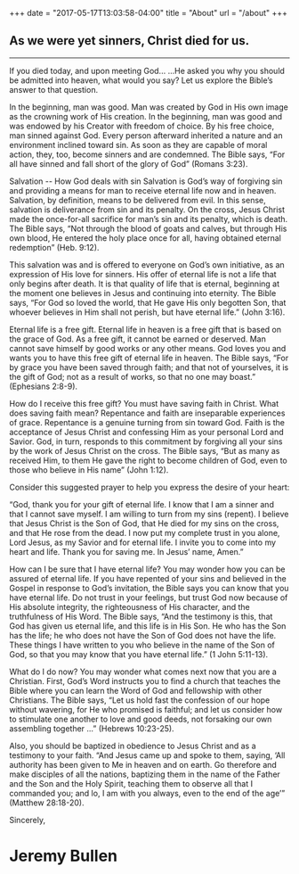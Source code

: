 +++
date = "2017-05-17T13:03:58-04:00"
title = "About"
url = "/about"
+++

## As we were yet sinners, Christ died for us.

---

If you died today, and upon meeting God...
...He asked you why you should be admitted into heaven, what would you say? Let us explore the Bible’s answer to that question. 

In the beginning, man was good.
Man was created by God in His own image as the crowning work of His creation. In the beginning, man was good and was endowed by his Creator with freedom of choice. By his free choice, man sinned against God. Every person afterward inherited a nature and an environment inclined toward sin. As soon as they are capable of moral action, they, too, become sinners and are condemned. The Bible says, “For all have sinned and fall short of the glory of God” (Romans 3:23).

Salvation -- How God deals with sin
Salvation is God’s way of forgiving sin and providing a means for man to receive eternal life now and in heaven. Salvation, by definition, means to be delivered from evil. In this sense, salvation is deliverance from sin and its penalty. On the cross, Jesus Christ made the once-for-all sacrifice for man’s sin and its penalty, which is death. The Bible says, “Not through the blood of goats and calves, but through His own blood, He entered the holy place once for all, having obtained eternal redemption” (Heb. 9:12).

This salvation was and is offered to everyone on God’s own initiative, as an expression of His love for sinners. His offer of eternal life is not a life that only begins after death. It is that quality of life that is eternal, beginning at the moment one believes in Jesus and continuing into eternity. The Bible says, “For God so loved the world, that He gave His only begotten Son, that whoever believes in Him shall not perish, but have eternal life.” (John 3:16).

Eternal life is a free gift. 
Eternal life in heaven is a free gift that is based on the grace of God. As a free gift, it cannot be earned or deserved. Man cannot save himself by good works or any other means. God loves you and wants you to have this free gift of eternal life in heaven. The Bible says, “For by grace you have been saved through faith; and that not of yourselves, it is the gift of God; not as a result of works, so that no one may boast.” (Ephesians 2:8-9).

How do I receive this free gift?
You must have saving faith in Christ. What does saving faith mean? Repentance and faith are inseparable experiences of grace. Repentance is a genuine turning from sin toward God. Faith is the acceptance of Jesus Christ and confessing Him as your personal Lord and Savior. God, in turn, responds to this commitment by forgiving all your sins by the work of Jesus Christ on the cross. The Bible says, “But as many as received Him, to them He gave the right to become children of God, even to those who believe in His name” (John 1:12).

Consider this suggested prayer to help you express the desire of your heart:

“God, thank you for your gift of eternal life. I know that I am a sinner and that I cannot save myself. I am willing to turn from my sins (repent). I believe that Jesus Christ is the Son of God, that He died for my sins on the cross, and that He rose from the dead. I now put my complete trust in you alone, Lord Jesus, as my Savior and for eternal life. I invite you to come into my heart and life. Thank you for saving me. In Jesus’ name, Amen.”

How can I be sure that I have eternal life?
You may wonder how you can be assured of eternal life. If you have repented of your sins and believed in the Gospel in response to God’s invitation, the Bible says you can know that you have eternal life. Do not trust in your feelings, but trust God now because of His absolute integrity, the righteousness of His character, and the truthfulness of His Word. The Bible says, “And the testimony is this, that God has given us eternal life, and this life is in His Son. He who has the Son has the life; he who does not have the Son of God does not have the life. These things I have written to you who believe in the name of the Son of God, so that you may know that you have eternal life.” (1 John 5:11-13).

What do I do now?
You may wonder what comes next now that you are a Christian. First, God’s Word instructs you to find a church that teaches the Bible where you can learn the Word of God and fellowship with other Christians. The Bible says, “Let us hold fast the confession of our hope without wavering, for He who promised is faithful; and let us consider how to stimulate one another to love and good deeds, not forsaking our own assembling together ...” (Hebrews 10:23-25).

Also, you should be baptized in obedience to Jesus Christ and as a testimony to your faith. “And Jesus came up and spoke to them, saying, ‘All authority has been given to Me in heaven and on earth. Go therefore and make disciples of all the nations, baptizing them in the name of the Father and the Son and the Holy Spirit, teaching them to observe all that I commanded you; and lo, I am with you always, even to the end of the age’” (Matthew 28:18-20).

Sincerely,
# Jeremy Bullen
